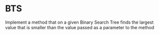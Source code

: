 # BTS
Implement a method that on a given Binary Search Tree finds the largest value that is smaller than the value passed as a parameter to the method
